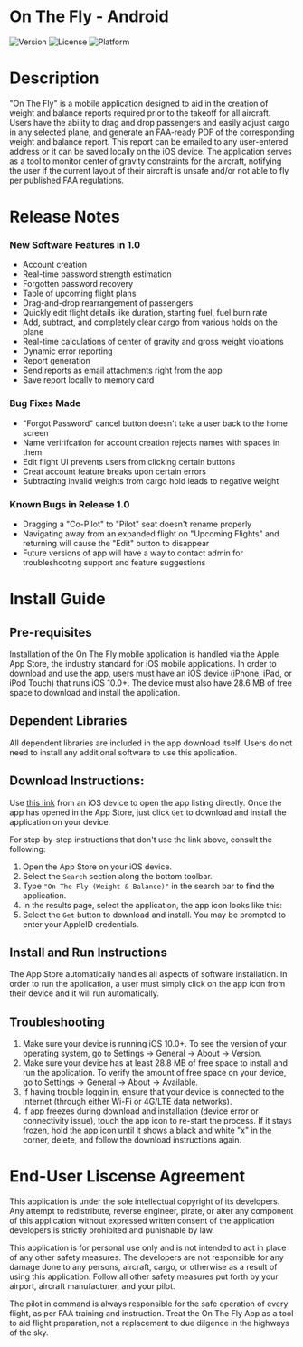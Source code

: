 # On The Fly - Android
![Version](https://img.shields.io/badge/version-1.0-blue.svg)
![License](https://img.shields.io/badge/license-Standard-green.svg)
![Platform](https://img.shields.io/badge/platform-Android-lightgrey.svg)

# Description

"On The Fly" is a mobile application designed to aid in the creation of weight and balance reports required prior to the takeoff for all aircraft. Users have the ability to drag and drop passengers and easily adjust cargo in any selected plane, and generate an FAA-ready PDF of the corresponding weight and balance report. This report can be emailed to any user-entered address or it can be saved locally on the iOS device. The application serves as a tool to monitor center of gravity constraints for the aircraft, notifying the user if the current layout of their aircraft is unsafe and/or not able to fly per published FAA regulations.

# Release Notes

### New Software Features in 1.0
* Account creation 
* Real-time password strength estimation
* Forgotten password recovery
* Table of upcoming flight plans
* Drag-and-drop rearrangement of passengers
* Quickly edit flight details like duration, starting fuel, fuel burn rate
* Add, subtract, and completely clear cargo from various holds on the plane
* Real-time calculations of center of gravity and gross weight violations
* Dynamic error reporting
* Report generation 
* Send reports as email attachments right from the app
* Save report locally to memory card

### Bug Fixes Made
* "Forgot Password" cancel button doesn't take a user back to the home screen
* Name veririfcation for account creation rejects names with spaces in them
* Edit flight UI prevents users from clicking certain buttons
* Creat account feature breaks upon certain errors
* Subtracting invalid weights from cargo hold leads to negative weight

### Known Bugs in Release 1.0
* Dragging a "Co-Pilot" to "Pilot" seat doesn't rename properly
* Navigating away from an expanded flight on "Upcoming Flights" and returning will cause the "Edit" button to disappear
* Future versions of app will have a way to contact admin for troubleshooting support and feature suggestions

# Install Guide

## Pre-requisites
Installation of the On The Fly mobile application is handled via the Apple App Store, the industry standard for iOS mobile applications. In order to download and use the app, users must have an iOS device (iPhone, iPad, or iPod Touch) that runs iOS 10.0+. The device must also have 28.6 MB of free space to download and install the application. 

## Dependent Libraries
All dependent libraries are included in the app download itself. Users do not need to install any additional software to use this application. 

## Download Instructions:
Use [this link](https://itunes.apple.com/us/app/on-the-fly-weight-balance/id1227535783?ls=1&mt=8) from an iOS device to open the app listing directly. Once the app has opened in the App Store, just click `Get` to download and install the application on your device.

For step-by-step instructions that don't use the link above, consult the following: 
1. Open the App Store on your iOS device. 
2. Select the `Search` section along the bottom toolbar. 
3. Type `"On The Fly (Weight & Balance)"` in the search bar to find the application. 
4. In the results page, select the application, the app icon looks like this: 
5. Select the `Get` button to download and install. You may be prompted to enter your AppleID credentials.

## Install and Run Instructions
The App Store automatically handles all aspects of software installation. In order to run the application, a user must simply click on the app icon from their device and it will run automatically. 

## Troubleshooting
1. Make sure your device is running iOS 10.0+. To see the version of your operating system, go to Settings -> General -> About -> Version.
2. Make sure your device has at least 28.8 MB of free space to install and run the application. To verify the amount of free space on your device, go to Settings -> General -> About -> Available. 
3. If having trouble loggin in, ensure that your device is connected to the internet (through either Wi-Fi or 4G/LTE data networks).
4. If app freezes during download and installation (device error or connectivity issue), touch the app icon to re-start the process. If it stays frozen, hold the app icon until it shows a black and white "x" in the corner, delete, and follow the download instructions again.

# End-User Liscense Agreement

This application is under the sole intellectual copyright of its developers. Any attempt to redistribute, reverse engineer, pirate, or alter any component of this application without expressed written consent of the application developers is strictly prohibited and punishable by law.

This application is for personal use only and is not intended to act in place of any other safety measures. The developers are not responsible for any damage done to any persons, aircraft, cargo, or otherwise as a result of using this application. Follow all other safety measures put forth by your airport, aircraft manufacturer, and your pilot. 

The pilot in command is always responsible for the safe operation of every flight, as per FAA training and instruction. Treat the On The Fly App as a tool to aid flight preparation, not a replacement to due dilgence in the highways of the sky.
